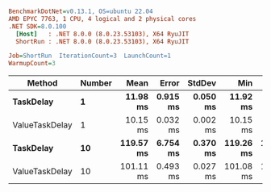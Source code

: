 ``` ini

BenchmarkDotNet=v0.13.1, OS=ubuntu 22.04
AMD EPYC 7763, 1 CPU, 4 logical and 2 physical cores
.NET SDK=8.0.100
  [Host]   : .NET 8.0.0 (8.0.23.53103), X64 RyuJIT
  ShortRun : .NET 8.0.0 (8.0.23.53103), X64 RyuJIT

Job=ShortRun  IterationCount=3  LaunchCount=1  
WarmupCount=3  

```
|         Method | Number |      Mean |    Error |   StdDev |       Min |       Max | Allocated |
|--------------- |------- |----------:|---------:|---------:|----------:|----------:|----------:|
|      **TaskDelay** |      **1** |  **11.98 ms** | **0.915 ms** | **0.050 ms** |  **11.92 ms** |  **12.02 ms** |     **351 B** |
| ValueTaskDelay |      1 |  10.15 ms | 0.032 ms | 0.002 ms |  10.15 ms |  10.15 ms |     191 B |
|      **TaskDelay** |     **10** | **119.57 ms** | **6.754 ms** | **0.370 ms** | **119.26 ms** | **119.98 ms** |   **2,040 B** |
| ValueTaskDelay |     10 | 101.11 ms | 0.493 ms | 0.027 ms | 101.08 ms | 101.14 ms |         - |
